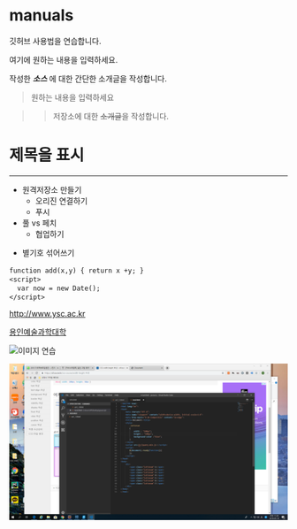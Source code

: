 # manuals
깃허브 사용법을 연습합니다.

여기에 원하는 내용을 입력하세요.

작성한 ***소스*** 에 대한 간단한 소개글을 작성합니다.

>원하는 내용을 입력하세요

>>저장소에 대한 ~~소개글~~을 작성합니다.

# 제목을 표시

***

- 원격저장소 만들기
  - 오리진 연결하기
  - 푸시
- 풀 vs 페치
  - 협업하기
* 별기호 섞어쓰기


```
function add(x,y) { return x +y; }
<script>
  var now = new Date();
</script>
```
<http://www.ysc.ac.kr>

[용인예술과학대학](http://www.ysc.ac.kr)

![이미지 연습](http://kyrieko.dothome.co.kr/images/first.jpg)

![새로운 이미지](./images/test.png)
